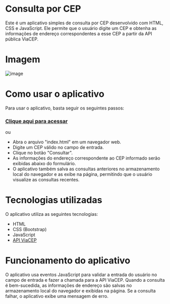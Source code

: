 # Consulta por CEP
Este é um aplicativo simples de consulta por CEP desenvolvido com HTML, CSS e JavaScript. Ele permite que o usuário digite um CEP e obtenha as informações de endereço correspondentes a esse CEP a partir da API pública ViaCEP.

# Imagem
![image](https://user-images.githubusercontent.com/116971675/230237177-16ae2a4a-c4c8-4c2e-8b6a-f32fdf3ec33b.png)


# Como usar o aplicativo
Para usar o aplicativo, basta seguir os seguintes passos:
### [Clique aqui para acessar](https://thriving-monstera-86c56b.netlify.app)
ou
- Abra o arquivo "index.html" em um navegador web.
- Digite um CEP válido no campo de entrada.
- Clique no botão "Consultar".
- As informações do endereço correspondente ao CEP informado serão exibidas abaixo do formulário.
- O aplicativo também salva as consultas anteriores no armazenamento local do navegador e as exibe na página, permitindo que o usuário visualize as consultas recentes.

# Tecnologias utilizadas
O aplicativo utiliza as seguintes tecnologias:

- HTML
- CSS (Bootstrap)
- JavaScript
- [API ViaCEP](https://viacep.com.br/)

# Funcionamento do aplicativo
O aplicativo usa eventos JavaScript para validar a entrada do usuário no campo de entrada e fazer a chamada para a API ViaCEP. Quando a consulta é bem-sucedida, as informações de endereço são salvas no armazenamento local do navegador e exibidas na página. Se a consulta falhar, o aplicativo exibe uma mensagem de erro.
